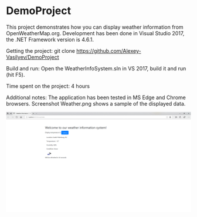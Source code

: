 # DemoProject

This project demonstrates how you can display weather information from OpenWeatherMap.org.
Development has been done in Visual Studio 2017, the .NET Framework version is 4.6.1.

Getting the project: git clone https://github.com/Alexey-Vasilyev/DemoProject

Build and run:
Open the WeatherInfoSystem.sln in VS 2017, build it and run (hit F5).

Time spent on the project: 4 hours

Additional notes: The application has been tested in MS Edge and Chrome browsers. Screenshot Weather.png shows a sample of the displayed data.

![Screenshot](Screenshot/Weather.png "Screenshot")

